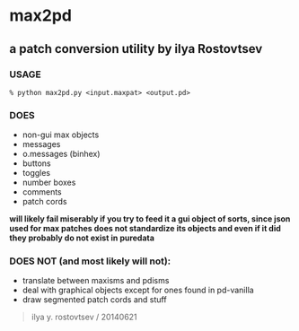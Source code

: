 # max2pd 
## a patch conversion utility by ilya Rostovtsev

### USAGE
```
% python max2pd.py <input.maxpat> <output.pd>
```

### DOES

* non-gui max objects
* messages
* o.messages (binhex)
* buttons
* toggles
* number boxes
* comments
* patch cords

**will likely fail miserably if you try to feed it a gui object of sorts, since json used for max patches does not standardize its objects and even if it did they probably do not exist in puredata**

### DOES NOT (and most likely will not):

* translate between maxisms and pdisms
* deal with graphical objects except for ones found in pd-vanilla
* draw segmented patch cords and stuff



> ilya y. rostovtsev / 20140621